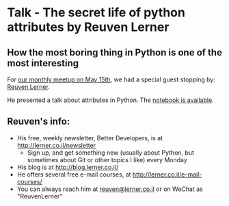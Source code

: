 # Talk - The secret life of python attributes by Reuven Lerner

## How the most boring thing in Python is one of the most interesting

For [our monthly meetup on May 15th](https://www.meetup.com/Beijing-Python/events/239246991/), we had a special guest stopping by: [Reuven Lerner](http://lerner.co.il/).

He presented a talk about attributes in Python. The [notebook is available](https://github.com/littlepea/beijing-python-meetup/blob/master/2017/201705_attributes_talk/Beijing%20Python.ipynb).

## Reuven's info:

- His free, weekly newsletter, Better Developers, is at http://lerner.co.il/newsletter
  - Sign up, and get something new (usually about Python, but sometimes
about Git or other topics I like) every Monday
- His blog is at http://blog.lerner.co.il/
- He offers several free e-mail courses, at http://lerner.co.il/e-mail-courses/
- You can always reach him at reuven@lerner.co.il or on WeChat as "ReuvenLerner"
